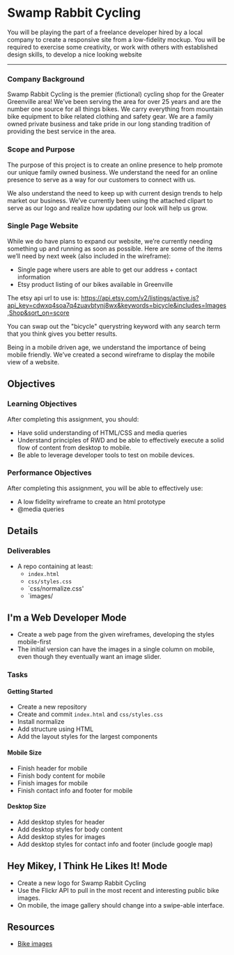 # Swamp Rabbit Cycling

You will be playing the part of a freelance developer hired by a local company to create a responsive site from a low-fidelity mockup. You will be required to exercise some creativity, or work with others with established design skills, to develop a nice looking website

-------------------

### Company Background
Swamp Rabbit Cycling is the premier (fictional) cycling shop for the Greater Greenville area! We’ve been serving the area for over 25 years and are the number one source for all things bikes. We carry everything from mountain bike equipment to bike related clothing and safety gear. We are a family owned private business and take pride in our long standing tradition of providing the best service in the area.

### Scope and Purpose
The purpose of this project is to create an online presence to help promote our unique family owned business. We understand the need for an online presence to serve as a way for our customers to connect with us.

We also understand the need to keep up with current design trends to help market our business. We’ve currently been using the attached clipart to serve as our logo and realize how updating our look will help us grow.

### Single Page Website
While we do have plans to expand our website, we’re currently needing something up and running as soon as possible. Here are some of the items we’ll need by next week (also included in the wireframe):

- Single page where users are able to get our address + contact information
- Etsy product listing of our bikes available in Greenville

The etsy api url to use is: https://api.etsy.com/v2/listings/active.js?api_key=cdwxq4soa7q4zuavbtynj8wx&keywords=bicycle&includes=Images,Shop&sort_on=score

You can swap out the "bicycle" querystring keyword with any search term that you think gives you better results.

Being in a mobile driven age, we understand the importance of being mobile friendly. We’ve created a second wireframe to display the mobile view of a website.

## Objectives

### Learning Objectives

After completing this assignment, you should:

* Have solid understanding of HTML/CSS and media queries
* Understand principles of RWD and be able to effectively execute a solid flow of content from desktop to mobile.
* Be able to leverage developer tools to test on mobile devices.

### Performance Objectives

After completing this assignment, you will be able to effectively use:

* A low fidelity wireframe to create an html prototype
* @media queries

## Details

### Deliverables

* A repo containing at least:
  * `index.html`
  * `css/styles.css`
  * `css/normalize.css'
  * `images/

## I'm a Web Developer Mode

* Create a web page from the given wireframes, developing the styles mobile-first
* The initial version can have the images in a single column on mobile, even though they eventually want an image slider.

### Tasks

#### Getting Started
  * Create a new repository
  * Create and commit `index.html` and `css/styles.css`
  * Install normalize
  * Add structure using HTML
  * Add the layout styles for the largest components

#### Mobile Size
  * Finish header for mobile
  * Finish body content for mobile
  * Finish images for mobile
  * Finish contact info and footer for mobile

#### Desktop Size
  * Add desktop styles for header
  * Add desktop styles for body content
  * Add desktop styles for images
  * Add desktop styles for contact info and footer (include google map)

## Hey Mikey, I Think He Likes It! Mode
- Create a new logo for Swamp Rabbit Cycling
- Use the Flickr API to pull in the most recent and interesting public bike images.
- On mobile, the image gallery should change into a swipe-able interface.

## Resources
- [Bike images](https://unsplash.com/search?utf8=%E2%9C%93&keyword=bike&button=)
